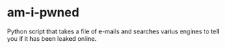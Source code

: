 # am-i-pwned
Python script that takes a file of e-mails and searches varius engines to tell you if it has been leaked online.
